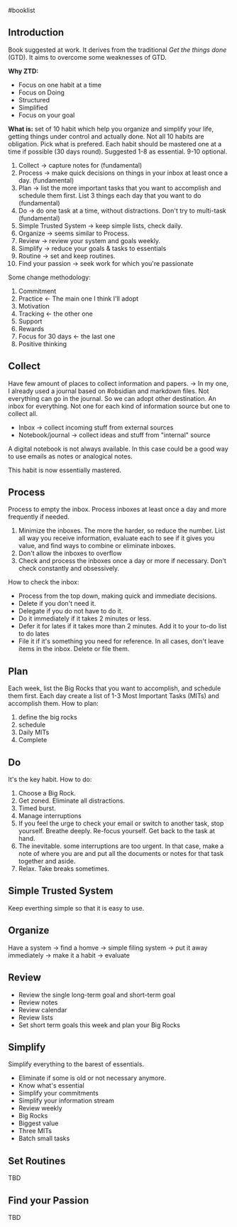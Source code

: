 #booklist 

## Introduction

Book suggested at work. It derives from the traditional *Get the things done* (GTD). It aims to overcome some weaknesses of GTD.

**Why ZTD:**
- Focus on one habit at a time
- Focus on Doing
- Structured
- Simplified
- Focus on your goal

**What is:** set of 10 habit which help you organize and simplify your life, getting things under control and actually done. Not all 10 habits are obligation. Pick what is prefered. Each habit should be mastered one at a time if possible (30 days round). Suggested 1-8 as essential. 9-10 optional.

1. Collect -> capture notes for  (fundamental)
2. Process -> make quick decisions on things in your inbox at least once a day. (fundamental)
3. Plan -> list the more important tasks that you want to accomplish and schedule them first. List 3 things each day that you want to do (fundamental)
4. Do -> do one task at a time, without distractions. Don't try to multi-task (fundamental)
5. Simple Trusted System -> keep simple lists, check daily. 
6. Organize -> seems similar to Process.
7. Review -> review your system and goals weekly. 
8. Simplify -> reduce your goals & tasks to essentials
9. Routine -> set and keep routines.
10. Find your passion -> seek work for which you're passionate

Some change methodology:
1. Commitment
2. Practice <- The main one I think I'll adopt
3. Motivation
4. Tracking <- the other one
5. Support
6. Rewards
7. Focus for 30 days <- the last one
8. Positive thinking

## Collect
Have few amount of places to collect information and papers.
-> In my one, I already used a journal based on #obsidian and markdown files. 
Not everything can go in the journal. So we can adopt other destination. An inbox for everything. Not one for each kind of information source but one to collect all.
- Inbox -> collect incoming stuff from external sources
- Notebook/journal -> collect ideas and stuff from "internal" source

A digital notebook is not always available. In this case could be a good way to use emails as notes or analogical notes.

This habit is now essentially mastered.

## Process
Process to empty the inbox. Process inboxes at least once a day and more frequently if needed. 
1. Minimize the inboxes. The more the harder, so reduce the number. List all way you receive information, evaluate each to see if it gives you value, and find ways to combine or eliminate inboxes.
2. Don't allow the inboxes to overflow
3. Check and process the inboxes once a day or more if necessary. Don't check constantly and obsessively. 

How to check the inbox:
- Process from the top down, making quick and immediate decisions.
- Delete if you don't need it.
- Delegate if you do not have to do it.
- Do it immediately if it takes 2 minutes or less.
- Defer it for lates if it takes more than 2 minutes. Add it to your to-do list to do lates
- File it if it's something you need for reference.
In all cases, don't leave items in the inbox. Delete or file them.

## Plan
Each week, list the Big Rocks that you want to accomplish, and schedule them first. Each day create a list of 1-3 Most Important Tasks (MITs) and accomplish them.
How to plan:
1. define the big rocks
2. schedule
3. Daily MITs
4. Complete

## Do

It's the key habit. How to do:
1. Choose a Big Rock. 
2. Get zoned. Eliminate all distractions. 
3. Timed burst.
4. Manage interruptions
5. If you feel the urge to check your email or switch to another task, stop yourself. Breathe deeply. Re-focus yourself. Get back to the task at hand.
6. The inevitable. some interruptions are too urgent. In that case, make a note of where you are and put all the documents or notes for that task together and aside.
7. Relax. Take breaks sometimes.




## Simple Trusted System

Keep everthing simple so that it is easy to use.

## Organize
Have a system -> find a homve -> simple filing system -> put it away immediately -> make it a habit -> evaluate

## Review
* Review the single long-term goal and short-term goal
* Review notes
* Review calendar
* Review lists
* Set short term goals this week and plan your Big Rocks

## Simplify
Simplify everything to the barest of essentials.
* Eliminate if some is old or not necessary anymore.
* Know what's essential
* Simplify your commitments
* Simplify your information stream
* Review weekly
* Big Rocks
* Biggest value
* Three MITs
* Batch small tasks

## Set Routines
TBD

## Find your Passion

TBD